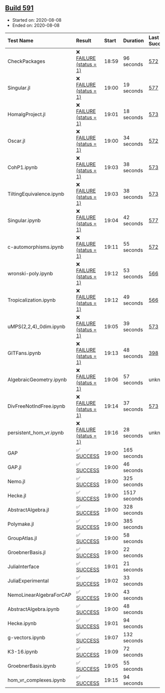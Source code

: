 ## [Build 591](https://oscarci.mathematik.uni-kl.de/job/oscar-stable/591/)

* Started on: 2020-08-08
* Ended on: 2020-08-08

| Test Name    | Result | Start | Duration | Last Success | First Failure |
|:-------------|:-------|:------|:---------|:-------------|:--------------|
| CheckPackages | ❌ [FAILURE (status = 1)](https://oscarci.mathematik.uni-kl.de/job/oscar-stable/591/artifact/logs/build-591/CheckPackages.log) | 18:59 | 96 seconds | [572](https://oscarci.mathematik.uni-kl.de/job/oscar-stable/572/) | [573](https://oscarci.mathematik.uni-kl.de/job/oscar-stable/573/) |
| Singular.jl | ❌ [FAILURE (status = 1)](https://oscarci.mathematik.uni-kl.de/job/oscar-stable/591/artifact/logs/build-591/Singular.jl.log) | 19:00 | 19 seconds | [577](https://oscarci.mathematik.uni-kl.de/job/oscar-stable/577/) | [578](https://oscarci.mathematik.uni-kl.de/job/oscar-stable/578/) |
| HomalgProject.jl | ❌ [FAILURE (status = 1)](https://oscarci.mathematik.uni-kl.de/job/oscar-stable/591/artifact/logs/build-591/HomalgProject.jl.log) | 19:01 | 18 seconds | [573](https://oscarci.mathematik.uni-kl.de/job/oscar-stable/573/) | [574](https://oscarci.mathematik.uni-kl.de/job/oscar-stable/574/) |
| Oscar.jl | ❌ [FAILURE (status = 1)](https://oscarci.mathematik.uni-kl.de/job/oscar-stable/591/artifact/logs/build-591/Oscar.jl.log) | 19:00 | 34 seconds | [572](https://oscarci.mathematik.uni-kl.de/job/oscar-stable/572/) | [573](https://oscarci.mathematik.uni-kl.de/job/oscar-stable/573/) |
| CohP1.ipynb | ❌ [FAILURE (status = 1)](https://oscarci.mathematik.uni-kl.de/job/oscar-stable/591/artifact/logs/build-591/CohP1.ipynb.log) | 19:03 | 38 seconds | [573](https://oscarci.mathematik.uni-kl.de/job/oscar-stable/573/) | [574](https://oscarci.mathematik.uni-kl.de/job/oscar-stable/574/) |
| TiltingEquivalence.ipynb | ❌ [FAILURE (status = 1)](https://oscarci.mathematik.uni-kl.de/job/oscar-stable/591/artifact/logs/build-591/TiltingEquivalence.ipynb.log) | 19:03 | 38 seconds | [573](https://oscarci.mathematik.uni-kl.de/job/oscar-stable/573/) | [574](https://oscarci.mathematik.uni-kl.de/job/oscar-stable/574/) |
| Singular.ipynb | ❌ [FAILURE (status = 1)](https://oscarci.mathematik.uni-kl.de/job/oscar-stable/591/artifact/logs/build-591/Singular.ipynb.log) | 19:04 | 42 seconds | [577](https://oscarci.mathematik.uni-kl.de/job/oscar-stable/577/) | [578](https://oscarci.mathematik.uni-kl.de/job/oscar-stable/578/) |
| c-automorphisms.ipynb | ❌ [FAILURE (status = 1)](https://oscarci.mathematik.uni-kl.de/job/oscar-stable/591/artifact/logs/build-591/c-automorphisms.ipynb.log) | 19:11 | 55 seconds | [572](https://oscarci.mathematik.uni-kl.de/job/oscar-stable/572/) | [573](https://oscarci.mathematik.uni-kl.de/job/oscar-stable/573/) |
| wronski-poly.ipynb | ❌ [FAILURE (status = 1)](https://oscarci.mathematik.uni-kl.de/job/oscar-stable/591/artifact/logs/build-591/wronski-poly.ipynb.log) | 19:12 | 53 seconds | [566](https://oscarci.mathematik.uni-kl.de/job/oscar-stable/566/) | [567](https://oscarci.mathematik.uni-kl.de/job/oscar-stable/567/) |
| Tropicalization.ipynb | ❌ [FAILURE (status = 1)](https://oscarci.mathematik.uni-kl.de/job/oscar-stable/591/artifact/logs/build-591/Tropicalization.ipynb.log) | 19:12 | 49 seconds | [566](https://oscarci.mathematik.uni-kl.de/job/oscar-stable/566/) | [567](https://oscarci.mathematik.uni-kl.de/job/oscar-stable/567/) |
| uMPS(2,2,4)_0dim.ipynb | ❌ [FAILURE (status = 1)](https://oscarci.mathematik.uni-kl.de/job/oscar-stable/591/artifact/logs/build-591/uMPS-2-2-4-_0dim.ipynb.log) | 19:05 | 39 seconds | [573](https://oscarci.mathematik.uni-kl.de/job/oscar-stable/573/) | [574](https://oscarci.mathematik.uni-kl.de/job/oscar-stable/574/) |
| GITFans.ipynb | ❌ [FAILURE (status = 1)](https://oscarci.mathematik.uni-kl.de/job/oscar-stable/591/artifact/logs/build-591/GITFans.ipynb.log) | 19:13 | 48 seconds | [398](https://oscarci.mathematik.uni-kl.de/job/oscar-stable/398/) | [399](https://oscarci.mathematik.uni-kl.de/job/oscar-stable/399/) |
| AlgebraicGeometry.ipynb | ❌ [FAILURE (status = 1)](https://oscarci.mathematik.uni-kl.de/job/oscar-stable/591/artifact/logs/build-591/AlgebraicGeometry.ipynb.log) | 19:06 | 57 seconds | unknown | unknown |
| DivFreeNotIndFree.ipynb | ❌ [FAILURE (status = 1)](https://oscarci.mathematik.uni-kl.de/job/oscar-stable/591/artifact/logs/build-591/DivFreeNotIndFree.ipynb.log) | 19:14 | 37 seconds | [573](https://oscarci.mathematik.uni-kl.de/job/oscar-stable/573/) | [574](https://oscarci.mathematik.uni-kl.de/job/oscar-stable/574/) |
| persistent_hom_vr.ipynb | ❌ [FAILURE (status = 1)](https://oscarci.mathematik.uni-kl.de/job/oscar-stable/591/artifact/logs/build-591/persistent_hom_vr.ipynb.log) | 19:16 | 28 seconds | unknown | unknown |
| GAP | ✅ [SUCCESS](https://oscarci.mathematik.uni-kl.de/job/oscar-stable/591/artifact/logs/build-591/GAP.log) | 19:00 | 165 seconds |  |  |
| GAP.jl | ✅ [SUCCESS](https://oscarci.mathematik.uni-kl.de/job/oscar-stable/591/artifact/logs/build-591/GAP.jl.log) | 19:00 | 46 seconds |  |  |
| Nemo.jl | ✅ [SUCCESS](https://oscarci.mathematik.uni-kl.de/job/oscar-stable/591/artifact/logs/build-591/Nemo.jl.log) | 19:00 | 325 seconds |  |  |
| Hecke.jl | ✅ [SUCCESS](https://oscarci.mathematik.uni-kl.de/job/oscar-stable/591/artifact/logs/build-591/Hecke.jl.log) | 19:00 | 1517 seconds |  |  |
| AbstractAlgebra.jl | ✅ [SUCCESS](https://oscarci.mathematik.uni-kl.de/job/oscar-stable/591/artifact/logs/build-591/AbstractAlgebra.jl.log) | 19:00 | 328 seconds |  |  |
| Polymake.jl | ✅ [SUCCESS](https://oscarci.mathematik.uni-kl.de/job/oscar-stable/591/artifact/logs/build-591/Polymake.jl.log) | 19:00 | 385 seconds |  |  |
| GroupAtlas.jl | ✅ [SUCCESS](https://oscarci.mathematik.uni-kl.de/job/oscar-stable/591/artifact/logs/build-591/GroupAtlas.jl.log) | 19:00 | 58 seconds |  |  |
| GroebnerBasis.jl | ✅ [SUCCESS](https://oscarci.mathematik.uni-kl.de/job/oscar-stable/591/artifact/logs/build-591/GroebnerBasis.jl.log) | 19:00 | 22 seconds |  |  |
| JuliaInterface | ✅ [SUCCESS](https://oscarci.mathematik.uni-kl.de/job/oscar-stable/591/artifact/logs/build-591/JuliaInterface.log) | 19:01 | 21 seconds |  |  |
| JuliaExperimental | ✅ [SUCCESS](https://oscarci.mathematik.uni-kl.de/job/oscar-stable/591/artifact/logs/build-591/JuliaExperimental.log) | 19:02 | 33 seconds |  |  |
| NemoLinearAlgebraForCAP | ✅ [SUCCESS](https://oscarci.mathematik.uni-kl.de/job/oscar-stable/591/artifact/logs/build-591/NemoLinearAlgebraForCAP.log) | 19:00 | 43 seconds |  |  |
| AbstractAlgebra.ipynb | ✅ [SUCCESS](https://oscarci.mathematik.uni-kl.de/job/oscar-stable/591/artifact/logs/build-591/AbstractAlgebra.ipynb.log) | 19:00 | 48 seconds |  |  |
| Hecke.ipynb | ✅ [SUCCESS](https://oscarci.mathematik.uni-kl.de/job/oscar-stable/591/artifact/logs/build-591/Hecke.ipynb.log) | 19:01 | 94 seconds |  |  |
| g-vectors.ipynb | ✅ [SUCCESS](https://oscarci.mathematik.uni-kl.de/job/oscar-stable/591/artifact/logs/build-591/g-vectors.ipynb.log) | 19:07 | 132 seconds |  |  |
| K3-16.ipynb | ✅ [SUCCESS](https://oscarci.mathematik.uni-kl.de/job/oscar-stable/591/artifact/logs/build-591/K3-16.ipynb.log) | 19:09 | 72 seconds |  |  |
| GroebnerBasis.ipynb | ✅ [SUCCESS](https://oscarci.mathematik.uni-kl.de/job/oscar-stable/591/artifact/logs/build-591/GroebnerBasis.ipynb.log) | 19:05 | 55 seconds |  |  |
| hom_vr_complexes.ipynb | ✅ [SUCCESS](https://oscarci.mathematik.uni-kl.de/job/oscar-stable/591/artifact/logs/build-591/hom_vr_complexes.ipynb.log) | 19:15 | 94 seconds |  |  |
